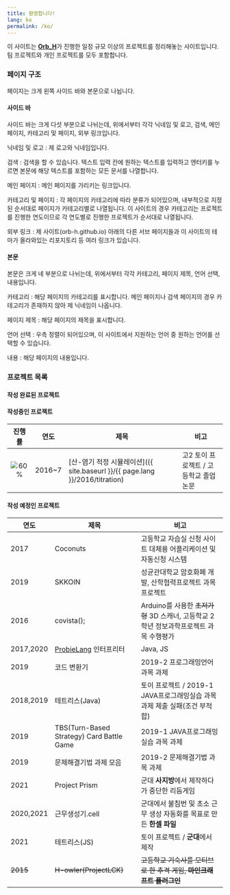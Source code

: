 ```yaml
---
title: 환영합니다!
lang: ko
permalink: /ko/
---
```


이 사이트는 [**Orb_H**](https://github.com/Orb-H)가 진행한 일정 규모 이상의 프로젝트를 정리해놓는 사이트입니다. 팀 프로젝트와 개인 프로젝트를 모두 포함합니다.

### 페이지 구조


페이지는 크게 왼쪽 사이드 바와 본문으로 나뉩니다.

#### 사이드 바

사이드 바는 크게 다섯 부분으로 나뉘는데, 위에서부터 각각 닉네임 및 로고, 검색, 메인 페이지, 카테고리 및 페이지, 외부 링크입니다.

닉네임 및 로고
: 제 로고와 닉네임입니다.

검색
: 검색을 할 수 있습니다. 텍스트 입력 칸에 원하는 텍스트를 입력하고 엔터키를 누르면 본문에 해당 텍스트를 포함하는 모든 문서를 나열합니다.

메인 페이지
: 메인 페이지를 가리키는 링크입니다.

카테고리 및 페이지
: 각 페이지의 카테고리에 따라 분류가 되어있으며, 내부적으로 지정된 순서대로 페이지가 카테고리별로 나열됩니다. 이 사이트의 경우 카테고리는 프로젝트를 진행한 연도이므로 각 연도별로 진행한 프로젝트가 순서대로 나열됩니다.

외부 링크
: 제 사이트(orb-h.github.io) 아래의 다른 서브 페이지들과 이 사이트의 테마가 올라와있는 리포지토리 등 여러 링크가 있습니다.

#### 본문

본문은 크게 네 부분으로 나뉘는데, 위에서부터 각각 카테고리, 페이지 제목, 언어 선택, 내용입니다.

카테고리
: 해당 페이지의 카테고리를 표시합니다. 메인 페이지나 검색 페이지의 경우 카테고리가 존재하지 않아 제 닉네임이 나옵니다.

페이지 제목
: 해당 페이지의 제목을 표시합니다.

언어 선택
: 우측 정렬이 되어있으며, 이 사이트에서 지원하는 언어 중 원하는 언어를 선택할 수 있습니다.

내용
: 해당 페이지의 내용입니다.

### 프로젝트 목록

#### 작성 완료된 프로젝트

#### 작성중인 프로젝트

|진행률|연도|제목|비고|
|:-:|-|-|-|
|![60%](https://progress-bar.dev/60/)|2016~7|[산-염기 적정 시뮬레이션]({{ site.baseurl }}/{{ page.lang }}/2016/titration)|고2 토이 프로젝트 / 고등학교 졸업논문|

#### 작성 예정인 프로젝트

|연도|제목|비고|
|-|-|-|
|2017|Coconuts|고등학교 자습실 신청 사이트 대체용 어플리케이션 및 자동신청 시스템|
|2019|SKKOIN|성균관대학교 암호화폐 개발, 산학협력프로젝트 과목 프로젝트|
|2016|covista();|Arduino를 사용한 ~~초저가형~~ 3D 스캐너, 고등학교 2학년 정보과학프로젝트 과목 수행평가|
|2017,2020|[ProbieLang](https://heartade.github.io/ProbieLang) 인터프리터|Java, JS|
|2019|코드 변환기|2019-2 프로그래밍언어 과목 과제|
|2018,2019|테트리스(Java)|토이 프로젝트 / 2019-1 JAVA프로그래밍실습 과목 과제 제출 실패(조건 부적합)|
|2019|TBS(Turn-Based Strategy) Card Battle Game|2019-1 JAVA프로그래밍실습 과목 과제|
|2019|문제해결기법 과제 모음|2019-2 문제해결기법 과목 과제|
|2021|Project Prism|군대 **사지방**에서 제작하다가 중단한 리듬게임|
|2020,2021|근무생성기.cell|군대에서 불침번 및 초소 근무 생성 자동화를 목표로 만든 **한셀 파일**|
|2021|테트리스(JS)|토이 프로젝트 / **군대**에서 제작|
|~~2015~~|~~H-owler(ProjectLCK)~~|~~고등학교 기숙사를 모티브로 한 추격 게임, **마인크래프트 플러그인**~~|